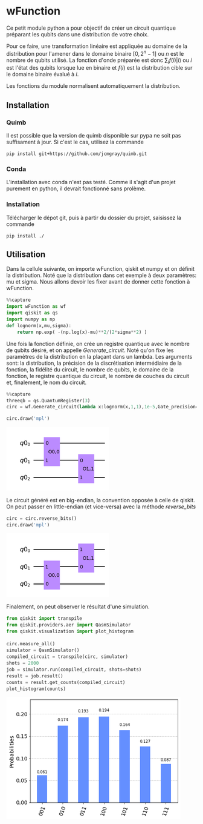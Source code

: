 # wFunction

Ce petit module python a pour objectif de créer un circuit quantique préparant les qubits dans une distribution de votre choix.

Pour ce faire, une transformation linéaire est appliquée au domaine de la distribution pour l'amener dans le domaine binaire $[0,2^n-1]$ ou $n$ est le nombre de qubits utilisé. La fonction d'onde préparée est donc $\sum_i f(i)|i \rangle$ ou $i$ est l'état des qubits lorsque lue en binaire et $f(i)$ est la distribution cible sur le domaine binaire évalué à $i$.

 Les fonctions du module normalisent automatiquement la distribution.

## Installation

### Quimb
Il est possible que la version de quimb disponible sur pypa ne soit pas suffisament à jour. Si c'est le cas, utilisez la commande 
    
    pip install git+https://github.com/jcmgray/quimb.git

### Conda    

L'installation avec conda n'est pas testé. Comme il s'agit d'un projet purement en python, il devrait fonctionné sans prolème.

### Installation

Télécharger le dépot git, puis à partir du dossier du projet, saisissez la commande
    
    pip install ./
    


## Utilisation

Dans la cellule suivante, on importe wFunction, qiskit et numpy et on définit la distribution. Noté que la distribution dans cet exemple à deux paramètres: mu et sigma. Nous allons devoir les fixer avant de donner cette fonction à wFunction.


```python
%%capture
import wFunction as wf
import qiskit as qs
import numpy as np
def lognorm(x,mu,sigma):
    return np.exp( -(np.log(x)-mu)**2/(2*sigma**2) )
```

Une fois la fonction définie, on crée un registre quantique avec le nombre de qubits désiré, et on appelle *Generate_circuit*.
Noté qu'on fixe les paramètres de la distribution en la plaçant dans un lambda.
Les arguments sont: la distribution, la précision de la discrétisation intermédiaire de la fonction, la fidélité du circuit, le nombre de qubits, le domaine de la fonction, le registre quantique du circuit, le nombre de couches du circuit et, finalement, le nom du circuit.


```python
%%capture
threeqb = qs.QuantumRegister(3)
circ = wf.Generate_circuit(lambda x:lognorm(x,1,1),1e-5,Gate_precision=1e-12,nqbit=3,domain=[0,7],register=threeqb,Nlayer=1,name="lognormal")
```


```python
circ.draw('mpl')
```




    
![png](README_files/README_4_0.png)
    



Le circuit généré est en big-endian, la convention opposée à celle de qiskit.
On peut passer en little-endian (et vice-versa) avec la méthode *reverse_bits*


```python
circ = circ.reverse_bits()
circ.draw('mpl')
```




    
![png](README_files/README_6_0.png)
    



Finalement, on peut observer le résultat d'une simulation.


```python
from qiskit import transpile
from qiskit.providers.aer import QasmSimulator
from qiskit.visualization import plot_histogram

circ.measure_all()
simulator = QasmSimulator()
compiled_circuit = transpile(circ, simulator)
shots = 2000
job = simulator.run(compiled_circuit, shots=shots)
result = job.result()
counts = result.get_counts(compiled_circuit)
plot_histogram(counts)

```




    
![png](README_files/README_8_0.png)
    




```python

```
